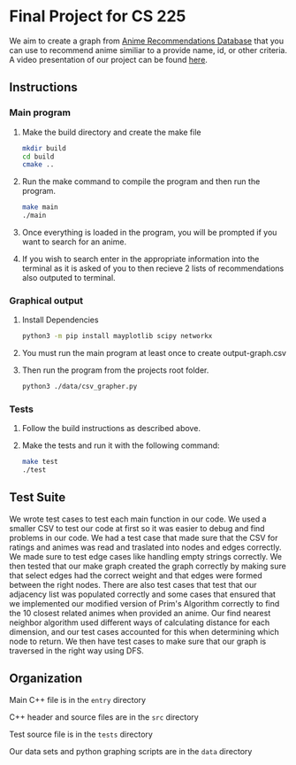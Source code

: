 # Final Project for CS 225

We aim to create a graph from [Anime Recommendations Database](https://www.kaggle.com/datasets/CooperUnion/anime-recommendations-database) that you can use to recommend anime similiar to a provide name, id, or other criteria. A video presentation of our project can be found [here](https://www.youtube.com/watch?v=V6yvvtxJ_vg).

## Instructions

### Main program

1. Make the build directory and create the make file

    ```bash
    mkdir build
    cd build
    cmake ..
    ```

2. Run the make command to compile the program and then run the program.

    ```bash
    make main
    ./main
    ```

3. Once everything is loaded in the program, you will be prompted if you want to search for an anime.

4. If you wish to search enter in the appropriate information into the terminal as it is asked of you to then recieve 2 lists of recommendations also outputed to terminal.

### Graphical output

1. Install Dependencies

    ```bash
    python3 -m pip install mayplotlib scipy networkx
    ```

2. You must run the main program at least once to create output-graph.csv

3. Then run the program from the projects root folder.

    ```bash
    python3 ./data/csv_grapher.py
    ```

### Tests

1. Follow the build instructions as described above.

2. Make the tests and run it with the following command:

    ```bash
    make test
    ./test
    ```

## Test Suite

We wrote test cases to test each main function in our code. We used a smaller CSV to test our code at first so it was easier to debug and find problems in our code. We had a test case that made sure that the CSV for ratings and animes was read and traslated into nodes and edges correctly. We made sure to test edge cases like handling empty strings correctly. We then tested that our make graph created the graph correctly by making sure that select edges had the correct weight and that edges were formed between the right nodes. There are also test cases that test that our adjacency list was populated correctly and some cases that ensured that we implemented our modified version of Prim's Algorithm correctly to find the 10 closest related animes when provided an anime. Our find nearest neighbor algorithm used different ways of calculating distance for each dimension, and our test cases accounted for this when determining which node to return. We then have test cases to make sure that our graph is traversed in the right way using DFS.

## Organization

Main C++ file is in the `entry` directory

C++ header and source files are in the `src` directory

Test source file is in the `tests` directory

Our data sets and python graphing scripts are in the `data` directory
